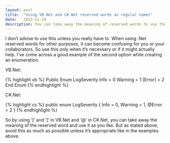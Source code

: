 ```yaml
---
layout: post
title:  "Using VB.Net and C#.Net reserved words as regular names"
date:   2013-11-24
description: You can take away the meaning of reserved words to use them any way you like. But I don’t advise doing so unless it’s really appropriate to do so. For example, as an entry of an enumeration.
---
```

I don’t advise to use this unless you really have to. When using .Net reserved words for other purposes, it can become confusing for you or your collaborators. So use this only when it’s necessary or if it might actually help. I’ve come across a good example of the second option while creating an enumeration.

VB.Net:

{% highlight vb %}
Public Enum LogSeverity
     Info = 0
     Warning = 1
     [Error] = 2
End Enum
{% endhighlight %}

C#.Net:

{% highlight cs %}
public enum LogSeverity
{
     Info = 0,
     Warning = 1,
     @Error = 2
}
{% endhighlight %}

So by using ‘[‘ and ‘]’ in VB.Net and ‘@’ in C#.Net, you can take away the meaning of the reserved word and use it as you like. But as stated above, avoid this as much as possible unless it’s appropriate like in the examples above.